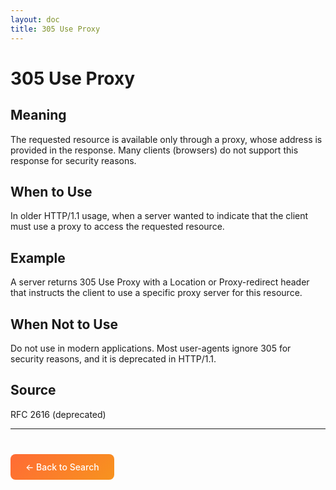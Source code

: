 ```yaml
---
layout: doc
title: 305 Use Proxy
---
```


# 305 Use Proxy

## Meaning

The requested resource is available only through a proxy, whose address is provided in the response. Many clients (browsers) do not support this response for security reasons.

## When to Use

In older HTTP/1.1 usage, when a server wanted to indicate that the client must use a proxy to access the requested resource.

## Example

A server returns 305 Use Proxy with a Location or Proxy-redirect header that instructs the client to use a specific proxy server for this resource.

## When Not to Use

Do not use in modern applications. Most user-agents ignore 305 for security reasons, and it is deprecated in HTTP/1.1.

## Source

RFC 2616 (deprecated)

---

<div style="margin-top: 40px;">
  <a href="/" style="display: inline-block; padding: 12px 24px; background: linear-gradient(135deg, #ff6b35, #f7931e); color: white; text-decoration: none; border-radius: 8px; font-weight: 500;">← Back to Search</a>
</div>
